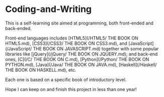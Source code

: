 # Coding-and-Writing

This is a self-learning site aimed at programming, both front-ended and back-ended. 

Front-end languages includes [HTML5](/HTML5/ THE BOOK ON HTML5.md), [CSS3](/CSS3/ THE BOOK ON CSS3.md), 
and [JavaScript](/JavaScript/ THE BOOK ON JAVASCRIPT.md) together with some popular libraries like 
[jQuery](/jQuery/ THE BOOK ON JQUERY.md); 
and back-end ones, [C](/C/ THE BOOK ON C.md), [Python](/Python/ THE BOOK ON PYTHON.md), 
[Java](/Java/ THE BOOK ON JAVA.md), [Haskell](/Haskell/ THE BOOK ON HASKELL.md), etc.

Each one is based on a specific book of introductory level.

Hope I can keep on and finish this project in less than one year!
